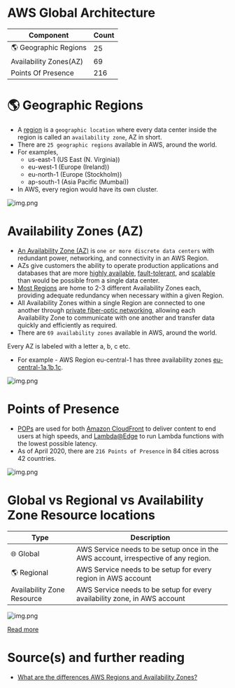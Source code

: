 # AWS Global Architecture

| Component                           | Count |
|-------------------------------------|-------|
| :earth_americas: Geographic Regions | 25    |
| Availability Zones(AZ)              | 69    |
| Points Of Presence                  | 216   |

# :earth_americas: Geographic Regions
- A [region](https://aws.amazon.com/about-aws/global-infrastructure/regions_az/) is a `geographic location` where every data center inside the region is called an `availability zone`, AZ in short.
- There are `25 geographic regions` available in AWS, around the world.
- For examples,
  - us-east-1 (US East (N. Virginia))
  - eu-west-1 (Europe (Ireland))
  - eu-north-1 (Europe (Stockholm))
  - ap-south-1 (Asia Pacific (Mumbai))
- In AWS, every region would have its own cluster.

![img.png](../HLD-System-Designs/0_HLDUseCasesProblems/AWS_DesignMultiRegionActiveActiveArchitecture/AWS-Multi-Region-AZ-HA.drawio.png)

# Availability Zones (AZ)
- [An Availability Zone (AZ)](https://aws.amazon.com/about-aws/global-infrastructure/regions_az/) is `one or more discrete data centers` with redundant power, networking, and connectivity in an AWS Region. 
- AZs give customers the ability to operate production applications and databases that are more [highly available](../HLD-System-Designs/7a_HighAvailability/Readme.md), [fault-tolerant](../HLD-System-Designs/7a_HighAvailability/FaultTolerance.md), and [scalable](../HLD-System-Designs/7_Scalability) than would be possible from a single data center.
- [Most Regions]() are home to 2-3 different Availability Zones each, providing adequate redundancy when necessary within a given Region.
- All Availability Zones within a single Region are connected to one another through [private fiber-optic networking](), allowing each Availability Zone to communicate with one another and transfer data quickly and efficiently as required.
- There are `69 availability zones` available in AWS, around the world.

Every AZ is labeled with a letter a, b, c etc.
- For example - AWS Region eu-central-1 has three availability zones [eu-central-1a,1b,1c](https://docs.aws.amazon.com/AmazonRDS/latest/UserGuide/Concepts.RegionsAndAvailabilityZones.html).

![img.png](https://d0.awsstatic.com/global-infrastructure/maps/Global_Infrastructure_5.13.png)

# Points of Presence
- [POPs](https://www.medianova.com/en-blog/what-is-a-pop-and-how-do-we-create-one/) are used for both [Amazon CloudFront](1_NetworkingAndContentDelivery/AmazonCloudFront.md) to deliver content to end users at high speeds, and [Lambda@Edge](3_ComputeServices/AWSLambda/Readme.md) to run Lambda functions with the lowest possible latency. 
- As of April 2020, there are `216 Points of Presence` in 84 cities across 42 countries.

![img.png](https://d2908q01vomqb2.cloudfront.net/5b384ce32d8cdef02bc3a139d4cac0a22bb029e8/2022/06/17/CloudFront_400-1024x580.png)

# Global vs Regional vs Availability Zone Resource locations

| Type                          | Description                                                                        |
|-------------------------------|------------------------------------------------------------------------------------|
| :globe_with_meridians: Global | AWS Service needs to be setup once in the AWS account, irrespective of any region. |
| :earth_americas: Regional     | AWS Service needs to be setup for every region in AWS account                      |
| Availability Zone Resource    | AWS Service needs to be setup for every availability zone, in AWS account          |

![img.png](https://jayendrapatil.com/wp-content/uploads/2016/03/AWS-Global-vs-Regional-vs-AZs.png)

[Read more](https://jayendrapatil.com/aws-global-vs-regional-vs-az-resources/)

# Source(s) and further reading
- [What are the differences AWS Regions and Availability Zones?](https://www.quora.com/What-are-the-differences-AWS-Regions-and-Availability-Zones)

